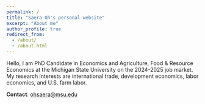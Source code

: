 ```yaml
---
permalink: /
title: "Saera Oh's personal website"
excerpt: "About me"
author_profile: true
redirect_from: 
  - /about/
  - /about.html
---
```


Hello, I am PhD Candidate in Economics and Agriculture, Food & Resource Economics at the Michigan State University on the 2024-2025 job market.
My research interests are international trade, development economics, labor economics, and U.S. farm labor. 

**Contact**: ohsaera@msu.edu





